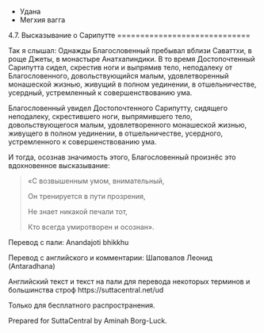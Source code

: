 









* Удана
* Мегхия вагга


4\.7\. Высказывание о Сарипутте
\=\=\=\=\=\=\=\=\=\=\=\=\=\=\=\=\=\=\=\=\=\=\=\=\=\=\=\=\=



Так я слышал: Однажды Благословенный пребывал вблизи Саваттхи, в роще Джеты, в монастыре Анатхапиндики\. В то время Достопочтенный Сарипутта сидел, скрестив ноги и выпрямив тело, неподалеку от Благословенного, довольствующийся малым, удовлетворенный монашеской жизнью, живущий в полном уединении, в отшельничестве, усердный, устремленный к совершенствованию ума\.


Благословенный увидел Достопочтенного Сарипутту, сидящего неподалеку, скрестившего ноги, выпрямившего тело, довольствующегося малым, удовлетворенного монашеской жизнью, живущего в полном уединении, в отшельничестве, усердного, устремленного к совершенствованию ума\.


И тогда, осознав значимость этого, Благословенный произнёс это вдохновенное высказывание:



> «С возвышенным умом, внимательный,  
> 
> Он тренируется в пути прозрения,  
> 
> Не знает никакой печали тот,  
> 
> Кто всегда умиротворен и осознан»\.



Перевод с пали: Anandajoti bhikkhu


Перевод с английского и комментарии: Шаповалов Леонид \(Antaradhana\)


Английский текст и текст на пали для перевода некоторых терминов и большинства строф https://suttacentral\.net/ud


  

Только для бесплатного распространения\.


  

Prepared for SuttaCentral by Aminah Borg\-Luck\.






